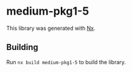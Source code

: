 # medium-pkg1-5

This library was generated with [Nx](https://nx.dev).

## Building

Run `nx build medium-pkg1-5` to build the library.
